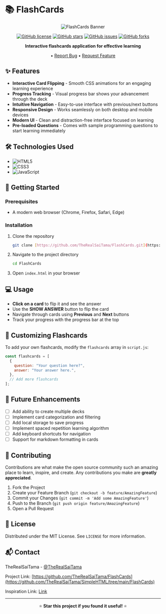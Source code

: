 # 📚 FlashCards

<div align="center">
  
![FlashCards Banner](https://img.shields.io/badge/FlashCards-Learning%20Made%20Fun-4CAF50?style=for-the-badge&logo=javascript&logoColor=white)

[![GitHub license](https://img.shields.io/github/license/TheRealSaiTama/FlashCards?color=blue)](https://github.com/TheRealSaiTama/FlashCards/blob/main/LICENSE)
[![GitHub stars](https://img.shields.io/github/stars/TheRealSaiTama/FlashCards?style=social)](https://github.com/TheRealSaiTama/FlashCards/stargazers)
[![GitHub issues](https://img.shields.io/github/issues/TheRealSaiTama/FlashCards)](https://github.com/TheRealSaiTama/FlashCards/issues)
[![GitHub forks](https://img.shields.io/github/forks/TheRealSaiTama/FlashCards?style=social)](https://github.com/TheRealSaiTama/FlashCards/network/members)

**Interactive flashcards application for effective learning**

• [Report Bug](https://github.com/TheRealSaiTama/FlashCards/issues) • [Request Feature](https://github.com/TheRealSaiTama/FlashCards/issues)

</div>

## ✨ Features

- **Interactive Card Flipping** - Smooth CSS animations for an engaging learning experience
- **Progress Tracking** - Visual progress bar shows your advancement through the deck
- **Intuitive Navigation** - Easy-to-use interface with previous/next buttons
- **Responsive Design** - Works seamlessly on both desktop and mobile devices
- **Modern UI** - Clean and distraction-free interface focused on learning
- **Pre-loaded Questions** - Comes with sample programming questions to start learning immediately

## 🛠️ Technologies Used

- ![HTML5](https://img.shields.io/badge/HTML5-E34F26?style=flat-square&logo=html5&logoColor=white)
- ![CSS3](https://img.shields.io/badge/CSS3-1572B6?style=flat-square&logo=css3&logoColor=white)
- ![JavaScript](https://img.shields.io/badge/JavaScript-F7DF1E?style=flat-square&logo=javascript&logoColor=black)

## 🚦 Getting Started

### Prerequisites

- A modern web browser (Chrome, Firefox, Safari, Edge)

### Installation

1. Clone the repository

   ```sh
   git clone [https://github.com/TheRealSaiTama/FlashCards.git](https://github.com/TheRealSaiTama/SimpleHTML/tree/main/FlashCards)
   ```

2. Navigate to the project directory

   ```sh
   cd FlashCards
   ```

3. Open `index.html` in your browser

## 💻 Usage

- **Click on a card** to flip it and see the answer
- Use the **SHOW ANSWER** button to flip the card
- Navigate through cards using **Previous** and **Next** buttons
- Track your progress with the progress bar at the top

## 🔧 Customizing Flashcards

To add your own flashcards, modify the `flashcards` array in `script.js`:

```javascript
const flashcards = [
  {
    question: "Your question here?",
    answer: "Your answer here.",
  },
  // Add more flashcards
];
```

## 🌟 Future Enhancements

- [ ] Add ability to create multiple decks
- [ ] Implement card categorization and filtering
- [ ] Add local storage to save progress
- [ ] Implement spaced repetition learning algorithm
- [ ] Add keyboard shortcuts for navigation
- [ ] Support for markdown formatting in cards

## 🤝 Contributing

Contributions are what make the open source community such an amazing place to learn, inspire, and create. Any contributions you make are **greatly appreciated**.

1. Fork the Project
2. Create your Feature Branch (`git checkout -b feature/AmazingFeature`)
3. Commit your Changes (`git commit -m 'Add some AmazingFeature'`)
4. Push to the Branch (`git push origin feature/AmazingFeature`)
5. Open a Pull Request

## 📝 License

Distributed under the MIT License. See `LICENSE` for more information.

## 📬 Contact

TheRealSaiTama - [@TheRealSaiTama](https://github.com/TheRealSaiTama)

Project Link: [https://github.com/TheRealSaiTama/FlashCards](https://github.com/TheRealSaiTama/SimpleHTML/tree/main/FlashCards)

Inspiration Link: [Link](https://roadmap.sh/projects/flash-cards)

---

<div align="center">
  
⭐️ **Star this project if you found it useful!** ⭐️

</div>
